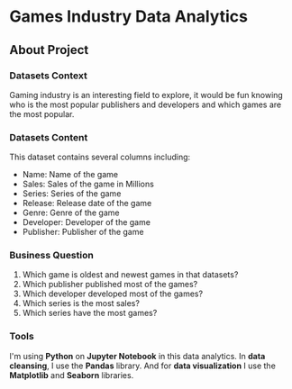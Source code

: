 # Games Industry Data Analytics
## About Project
### Datasets Context
Gaming industry is an interesting field to explore, it would be fun knowing who is the most popular publishers and developers and which games are the most popular.

### Datasets Content
This dataset contains several columns including:
- Name: Name of the game 
- Sales: Sales of the game in Millions 
- Series: Series of the game 
- Release: Release date of the game 
- Genre: Genre of the game 
- Developer: Developer of the game 
- Publisher: Publisher of the game

### Business Question
1. Which game is oldest and newest games in that datasets? 
2. Which publisher published most of the games? 
3. Which developer developed most of the games? 
4. Which series is the most sales? 
5. Which series have the most games?

### Tools
I'm using **Python** on **Jupyter Notebook** in this data analytics. In **data cleansing**, 
I use the **Pandas** library. And for **data visualization** I use the **Matplotlib** and **Seaborn** libraries.
